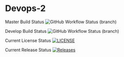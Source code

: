 # Devops-2

Master Build Status ![GitHub Workflow Status (branch)](https://img.shields.io/github/actions/workflow/status/40739022/Devops-2/main.yml?branch=master)

Develop Build Status ![GitHub Workflow Status (branch)](https://img.shields.io/github/actions/workflow/status/40739022/Devops-2/main.yml?branch=develop)

Current License Status [![LICENSE](https://img.shields.io/github/license/40739022/Devops-2.svg?style=flat-square)](https://github.com/40739022/Devops-2/blob/master/LICENSE)

Current Release Status [![Releases](https://img.shields.io/github/release/40739022/Devops-2/all.svg?style=flat-square)](https://github.com/40739022/Devops-2/releases)